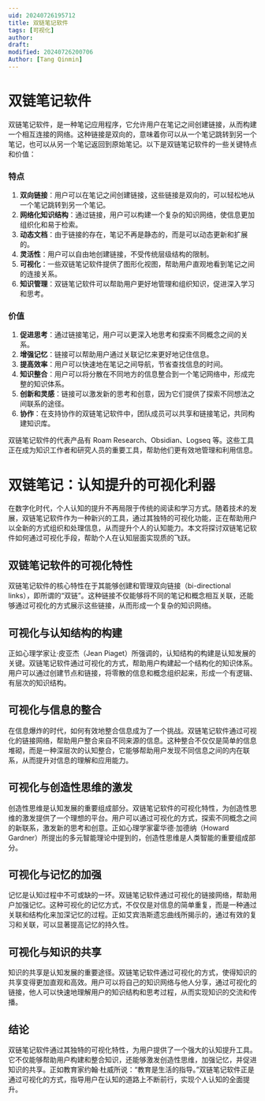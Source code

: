 ```yaml
---
uid: 20240726195712
title: 双链笔记软件
tags: [可视化]
author: 
draft: 
modified: 20240726200706
Author: [Tang Qinmin]
---
```


# 双链笔记软件

双链笔记软件，是一种笔记应用程序，它允许用户在笔记之间创建链接，从而构建一个相互连接的网络。这种链接是双向的，意味着你可以从一个笔记跳转到另一个笔记，也可以从另一个笔记返回到原始笔记。以下是双链笔记软件的一些关键特点和价值：

### 特点

1. **双向链接**：用户可以在笔记之间创建链接，这些链接是双向的，可以轻松地从一个笔记跳转到另一个笔记。
2. **网络化知识结构**：通过链接，用户可以构建一个复杂的知识网络，使信息更加组织化和易于检索。
3. **动态文档**：由于链接的存在，笔记不再是静态的，而是可以动态更新和扩展的。
4. **灵活性**：用户可以自由地创建链接，不受传统层级结构的限制。
5. **可视化**：一些双链笔记软件提供了图形化视图，帮助用户直观地看到笔记之间的连接关系。
6. **知识管理**：双链笔记软件可以帮助用户更好地管理和组织知识，促进深入学习和思考。

### 价值

1. **促进思考**：通过链接笔记，用户可以更深入地思考和探索不同概念之间的关系。
2. **增强记忆**：链接可以帮助用户通过关联记忆来更好地记住信息。
3. **提高效率**：用户可以快速地在笔记之间导航，节省查找信息的时间。
4. **知识整合**：用户可以将分散在不同地方的信息整合到一个笔记网络中，形成完整的知识体系。
5. **创新和灵感**：链接可以激发新的思考和创意，因为它们提供了探索不同想法之间联系的途径。
6. **协作**：在支持协作的双链笔记软件中，团队成员可以共享和链接笔记，共同构建知识库。

双链笔记软件的代表产品有 Roam Research、Obsidian、Logseq 等。这些工具正在成为知识工作者和研究人员的重要工具，帮助他们更有效地管理和利用信息。

# 双链笔记：认知提升的可视化利器

在数字化时代，个人认知的提升不再局限于传统的阅读和学习方式。随着技术的发展，双链笔记软件作为一种新兴的工具，通过其独特的可视化功能，正在帮助用户以全新的方式组织和处理信息，从而提升个人的认知能力。本文将探讨双链笔记软件如何通过可视化手段，帮助个人在认知层面实现质的飞跃。

## 双链笔记软件的可视化特性

双链笔记软件的核心特性在于其能够创建和管理双向链接（bi-directional links），即所谓的“双链”。这种链接不仅能够将不同的笔记和概念相互关联，还能够通过可视化的方式展示这些链接，从而形成一个复杂的知识网络。

## 可视化与认知结构的构建

正如心理学家让·皮亚杰（Jean Piaget）所强调的，认知结构的构建是认知发展的关键。双链笔记软件通过可视化的方式，帮助用户构建起一个结构化的知识体系。用户可以通过创建节点和链接，将零散的信息和概念组织起来，形成一个有逻辑、有层次的知识结构。

## 可视化与信息的整合

在信息爆炸的时代，如何有效地整合信息成为了一个挑战。双链笔记软件通过可视化的链接网络，帮助用户整合来自不同来源的信息。这种整合不仅仅是简单的信息堆砌，而是一种深层次的认知整合，它能够帮助用户发现不同信息之间的内在联系，从而提升对信息的理解和应用能力。

## 可视化与创造性思维的激发

创造性思维是认知发展的重要组成部分。双链笔记软件的可视化特性，为创造性思维的激发提供了一个理想的平台。用户可以通过可视化的方式，探索不同概念之间的新联系，激发新的思考和创意。正如心理学家霍华德·加德纳（Howard Gardner）所提出的多元智能理论中提到的，创造性思维是人类智能的重要组成部分。

## 可视化与记忆的加强

记忆是认知过程中不可或缺的一环。双链笔记软件通过可视化的链接网络，帮助用户加强记忆。这种可视化的记忆方式，不仅仅是对信息的简单重复，而是一种通过关联和结构化来加深记忆的过程。正如艾宾浩斯遗忘曲线所揭示的，通过有效的复习和关联，可以显著提高记忆的持久性。

## 可视化与知识的共享

知识的共享是认知发展的重要途径。双链笔记软件通过可视化的方式，使得知识的共享变得更加直观和高效。用户可以将自己的知识网络与他人分享，通过可视化的链接，他人可以快速地理解用户的知识结构和思考过程，从而实现知识的交流和传播。

## 结论

双链笔记软件通过其独特的可视化特性，为用户提供了一个强大的认知提升工具。它不仅能够帮助用户构建和整合知识，还能够激发创造性思维，加强记忆，并促进知识的共享。正如教育家约翰·杜威所说：“教育是生活的指导。”双链笔记软件正是通过可视化的方式，指导用户在认知的道路上不断前行，实现个人认知的全面提升。